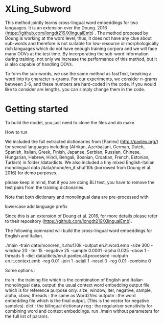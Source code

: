 # XLing_Subword
This method jointly learns cross-lingual word embeddings for two languages. It is an extension over the Doung. 2016 (https://github.com/longdt219/XlingualEmb)
. The method proposed by Doung is working at the word level, thus, it does not have any clue about sub-words and therefore is not suitable for low-resource or morphologically rich languages which do not have enough training corpora and we will face many OOVs at the test time.
By incorporating the sub-word information during training, not only we increase the performance of this method, but it is also capable of handling OOVs.

To form the sub-words, we use the same method as fastText, breaking a word into its character n-grams. For our experiments, we consider n-grams between 3-6, and these numbers are hard-coded in the code. If you would like to consider are lengths, you can simply change them in the code. 

# Getting started

To build the model, you just need to clone the files and do make. 

How to run

We included the full extracted dictionaries from [Panlex] (http://panlex.org/) for several languages including (Afrikan, Azerbaijani, German, Dutch, Spanish, Italian, Greek, Finish, Japanse, Serbian, Russian, Chinese, Hungarian, Hebrew, Hindi, Bengali, Bosnian, Croatian, French, Estonian, Turkish) in folder /data/dicts. We also included a tiny mixed English-Italian monolingual data /data/mono/en_it.shuf.10k (borrowed from Doung et al. 2016) for demo purposes. 

please keep in mind, that if you are doing BLI test, you have to remove the test pairs from the training dictionaries. 

Note that both dictionary and monolingual data are pre-processed with

lowercase
add language prefix

Since this is an extension of Doung et al. 2016, for more details please refer to their repository (https://github.com/longdt219/XlingualEmb).

The following command will build the cross-lingual word embeddings for English and Italian.

./main -train data/mono/en_it.shuf.10k -output en.it.word.emb -size 300 -window 20 -iter 15 
-negative 25 -sample 0.0001 -alpha 0.025 -cbow 1 -threads 5 -dict data/dicts/en.it.panlex.all.processed 
-outputn en.it.context.emb -reg 0.01 -join 1 -selall 1 -nosel 0 -reg 0.01 -combine 0

Some options :

train : the training file which is the combination of English and Italian monolingual data.
output: the usual context word embedding output file which is for reference purpose only.
size, window, iter, negative, sample, alpha, cbow, threads : the same as Word2Vec
outputn : the word embedding file which is the final output. (This is the vector for negative samples).
dict : the bilingual dictionary
reg : the regulariser sensitivity for combining word and context embeddings.
run ./main without parameters for the full list of params.
